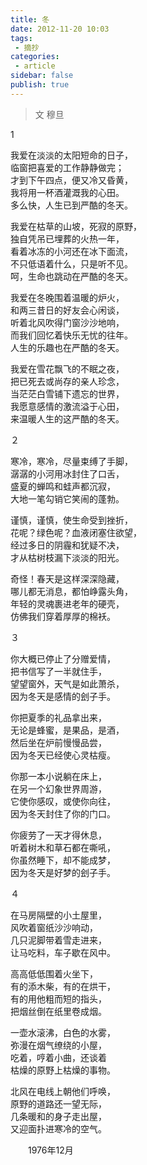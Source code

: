 ```yaml
---
title: 冬
date: 2012-11-20 10:03
tags:
 - 摘抄
categories:
 - article
sidebar: false
publish: true
---
```

    
> 文  穆旦

1

我爱在淡淡的太阳短命的日子，   
临窗把喜爱的工作静静做完；  
才到下午四点，便又冷又昏黄，   
我将用一杯酒灌溉我的心田。    
多么快，人生已到严酷的冬天。    

我爱在枯草的山坡，死寂的原野，  
独自凭吊已埋葬的火热一年，  
看着冰冻的小河还在冰下面流，  
不只低语着什么，只是听不见。  
呵，生命也跳动在严酷的冬天。  


我爱在冬晚围着温暖的炉火，  
和两三昔日的好友会心闲谈，  
听着北风吹得门窗沙沙地响，  
而我们回忆着快乐无忧的往年。  
人生的乐趣也在严酷的冬天。  

我爱在雪花飘飞的不眠之夜，  
把已死去或尚存的亲人珍念，  
当茫茫白雪铺下遗忘的世界，  
我愿意感情的激流溢于心田，  
来温暖人生的这严酷的冬天。  


２

寒冷，寒冷，尽量束缚了手脚，   
潺潺的小河用冰封住了口舌，   
盛夏的蝉鸣和蛙声都沉寂，   
大地一笔勾销它笑闹的蓬勃。   

谨慎，谨慎，使生命受到挫折，   
花呢？绿色呢？血液闭塞住欲望，  
经过多日的阴霾和犹疑不决，  
才从枯树枝漏下淡淡的阳光。  

奇怪！春天是这样深深隐藏，  
哪儿都无消息，都怕峥露头角，   
年轻的灵魂裹进老年的硬壳，  
仿佛我们穿着厚厚的棉袄。


３

你大概已停止了分赠爱情，  
把书信写了一半就住手，  
望望窗外，天气是如此萧杀，  
因为冬天是感情的刽子手。  

你把夏季的礼品拿出来，  
无论是蜂蜜，是果品，是酒，  
然后坐在炉前慢慢品尝，  
因为冬天已经使心灵枯瘦。  

你那一本小说躺在床上，  
在另一个幻象世界周游，  
它使你感叹，或使你向往，  
因为冬天封住了你的门口。  

你疲劳了一天才得休息，  
听着树木和草石都在嘶吼，  
你虽然睡下，却不能成梦，  
因为冬天是好梦的刽子手。  


４

在马房隔壁的小土屋里，  
风吹着窗纸沙沙响动，  
几只泥脚带着雪走进来，  
让马吃料，车子歇在风中。  

高高低低围着火坐下，  
有的添木柴，有的在烘干，  
有的用他粗而短的指头，  
把烟丝倒在纸里卷成烟。  

一壶水滚沸，白色的水雾，  
弥漫在烟气缭绕的小屋，  
吃着，哼着小曲，还谈着  
枯燥的原野上枯燥的事物。    

北风在电线上朝他们呼唤，  
原野的道路还一望无际，  
几条暖和的身子走出屋，  
又迎面扑进寒冷的空气。  


　　1976年12月